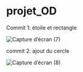 # projet_OD

Commit 1: étoile et rectangle

![Capture d’écran (7)](https://user-images.githubusercontent.com/87094191/127382937-13b09da5-7c19-4e96-b054-0ac52ff7479e.png)

commit 2: ajout du cercle

![Capture d’écran (8)](https://user-images.githubusercontent.com/87094191/127385852-d49bfd56-4284-45bb-8cb8-e4bc03136ba1.png)
